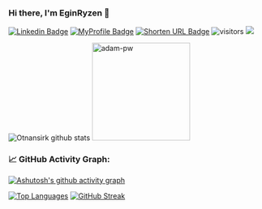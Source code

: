 
### Hi there, I'm EginRyzen 👋

<!--Website -->
[![Linkedin Badge](https://img.shields.io/badge/-LinkedIn-0e76a8?style=flat-square&logo=Linkedin&logoColor=white)](https://www.linkedin.com/in/krisnanto010/)
[![MyProfile Badge](https://img.shields.io/badge/Profile-512dcf?style=flat-square&logo=About.me&logoColor=white)](https://eginryzen.github.io/)
[![Shorten URL Badge](https://img.shields.io/badge/Shorten_URL-e4514b?style=flat-square&logo=google-chrome&logoColor=white)](https://rebrands.netlify.app)
![visitors](https://visitor-badge.laobi.icu/badge?page_id=EginRyzen.EginRyzen)
<a href="https://github.com/otnansirk/reference-for-learning/wiki" target="_blank">
  <img src="https://img.shields.io/badge/My%20Wiki-W-brightgreen">
</a>


![Otnansirk github stats](https://github-readme-stats.vercel.app/api?username=EginRyzen&theme=gotham&show_icons=true)
<span style="border-radius: 10; overflow: hidden; display: inline-block;">
  <img width="193" src="https://github.com/Adam-pw/Adam-pw/blob/main/animation_500_kxa883sd.gif" alt="adam-pw" />
</span>

### 📈 GitHub Activity Graph:

[![Ashutosh's github activity graph](https://github-readme-activity-graph.vercel.app/graph?username=EginRyzen&bg_color=0f172a&color=00a3cc&line=14b8a6&point=f43f5e&area=true&hide_border=true)](https://github.com/ashutosh00710/github-readme-activity-graph)

<a href="https://github.com/EginRyzen" align="left"><img src="https://github-readme-stats.vercel.app/api/top-langs/?username=EginRyzen&langs_count=5&title_color=00a3cc&text_color=00a3cc&icon_color=14b8a6&bg_color=0f172a&hide_border=true&locale=en&custom_title=Top%20%Languages" alt="Top Languages" /></a>
[![GitHub Streak](https://streak-stats.demolab.com?user=EginRyzen&hide_border=true&date_format=j%20M%5B%20Y%5D&background=0F172A&ring=14B8A6&fire=F43F5E&currStreakNum=F43F5E&currStreakLabel=F43F5E&sideLabels=F43F5E&sideNums=F43F5E&dates=E2E8F0&stroke=14B8A6)](https://git.io/streak-stats)

<!-- <p><img align="center" src="https://github-readme-streak-stats.herokuapp.com/?user=otnansirk&" alt="otnansirk" /></p> -->

<!-- <img src="https://github-profile-trophy.vercel.app/?username=otnansirk"/> -->

<!--
**otnansirk/otnansirk** is a ✨ _special_ ✨ repository because its `README.md` (this file) appears on your GitHub profile.

Here are some ideas to get you started:

- 🔭 I’m currently working on ...
- 🌱 I’m currently learning ...
- 👯 I’m looking to collaborate on ...
- 🤔 I’m looking for help with ...
- 💬 Ask me about ...
- 📫 How to reach me: ...
- 😄 Pronouns: ...
- ⚡ Fun fact: ...
-->
